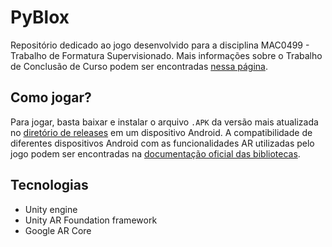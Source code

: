 # PyBlox

Repositório dedicado ao jogo desenvolvido para a disciplina MAC0499 - Trabalho de Formatura Supervisionado. Mais informações sobre o Trabalho de Conclusão de Curso podem ser encontradas [nessa página](https://tcc-mac0499.github.io/TCC-page/).

## Como jogar?
Para jogar, basta baixar e instalar o arquivo `.APK` da versão mais atualizada no [diretório de releases](https://github.com/TCC-MAC0499/PyBlox/tree/main/Releases) em um dispositivo Android. A compatibilidade de diferentes dispositivos Android com as funcionalidades AR utilizadas pelo jogo podem ser encontradas na [documentação oficial das bibliotecas](https://developers-google-com.translate.goog/ar/devices).

## Tecnologias
- Unity engine
- Unity AR Foundation framework
- Google AR Core